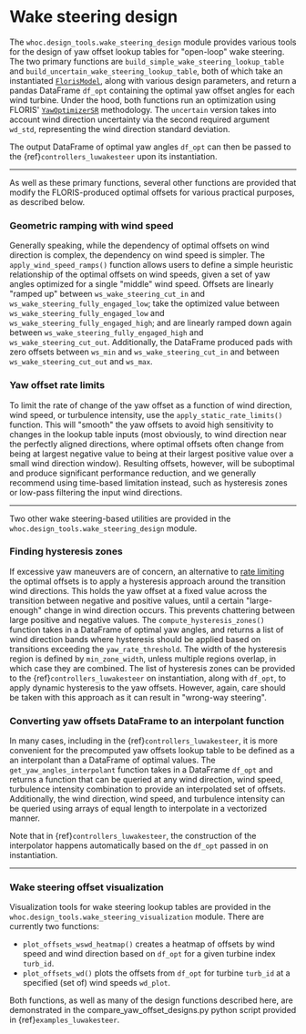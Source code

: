 # Wake steering design

The `whoc.design_tools.wake_steering_design` module provides various tools for the design of yaw
offset lookup tables for "open-loop" wake steering. The two primary functions are `build_simple_wake_steering_lookup_table` and `build_uncertain_wake_steering_lookup_table`, both of
which take an instantiated
[`FlorisModel`](https://nrel.github.io/floris/_autosummary/floris.floris_model.html),
along with various design parameters, and return a pandas DataFrame `df_opt` containing the optimal
yaw offset angles for each wind turbine. Under the hood, both functions run an optimization using
FLORIS'
[`YawOptimizerSR`](https://nrel.github.io/floris/_autosummary/floris.optimization.yaw_optimization.yaw_optimizer_sr.html) methodology. The `uncertain` version takes into account wind direction
uncertainty via the second required argument `wd_std`, representing the wind direction standard
deviation.

The output DataFrame of optimal yaw angles `df_opt` can then be passed to the
{ref}`controllers_luwakesteer`
upon its instantiation.

___

As well as these primary functions, several other functions are provided that modify the
FLORIS-produced optimal offsets for various practical purposes, as described below.

### Geometric ramping with wind speed

Generally speaking, while the dependency of optimal offsets on wind direction is complex,
the dependency on wind speed is simpler. The `apply_wind_speed_ramps()` function allows users to
define a simple heuristic relationship of the optimal offsets on wind speeds, given a set of
yaw angles optimized for a single "middle" wind speed. Offsets are linearly "ramped up" between
`ws_wake_steering_cut_in` and `ws_wake_steering_fully_engaged_low`; take the optimized value between
`ws_wake_steering_fully_engaged_low` and `ws_wake_steering_fully_engaged_high`; and are linearly
ramped down again between `ws_wake_steering_fully_engaged_high` and `ws_wake_steering_cut_out`.
Additionally, the DataFrame produced pads with zero offsets between `ws_min` and
`ws_wake_steering_cut_in` and between `ws_wake_steering_cut_out` and `ws_max`.

### Yaw offset rate limits

To limit the rate of change of the yaw offset as a function of wind direction, wind speed, or 
turbulence intensity, use the `apply_static_rate_limits()` function. This will "smooth" the yaw
offsets to avoid high sensitivity to changes in the lookup table inputs (most obviously, to
wind direction near the perfectly aligned directions, where optimal offsets often change from
being at largest negative value to being at their largest positive value over a small wind
direction window). Resulting offsets, however, will be suboptimal and produce significant
performance reduction, and we generally recommend using time-based limitation instead, such as
hysteresis zones or low-pass filtering the input wind directions.

___

Two other wake steering-based utilities are provided in the `whoc.design_tools.wake_steering_design` module.

### Finding hysteresis zones

If excessive yaw maneuvers are of concern, an alternative to
[rate limiting](#yaw-offset-rate-limits)
the optimal offsets is to apply a hysteresis approach around the transition wind directions. This
holds the yaw offset at a fixed value across the transition between negative and positive values,
until a certain "large-enough" change in wind direction occurs. This prevents chattering between
large positive and negative values. The `compute_hysteresis_zones()` function takes in a DataFrame
of optimal yaw angles, and returns a list of wind direction bands where hysteresis should be applied
based on transitions exceeding the `yaw_rate_threshold`. The width of the hysteresis region is defined
by `min_zone_width`, unless multiple regions overlap, in which case they are combined.
The list of hysteresis zones can be provided to the {ref}`controllers_luwakesteer`
on instantiation, along with `df_opt`, to apply
dynamic hysteresis to the yaw offsets. However, again, care should be taken with this approach as it
can result in "wrong-way steering".

### Converting yaw offsets DataFrame to an interpolant function

In many cases, including in the
{ref}`controllers_luwakesteer`,
it is more convenient for the precomputed yaw offsets lookup table to be defined as a an
interpolant than a DataFrame of optimal values. The `get_yaw_angles_interpolant` function takes in
a DataFrame `df_opt` and returns a function that can be queried at any
wind direction, wind speed, turbulence intensity combination to provide an interpolated set of
offsets. Additionally, the wind direction, wind speed, and turbulence intensity can be queried
using arrays of equal length to interpolate in a vectorized manner.

Note that in {ref}`controllers_luwakesteer`,
the construction of the interpolator happens automatically based on the `df_opt` passed in on
instantiation.

___

### Wake steering offset visualization

Visualization tools for wake steering lookup tables are provided in the 
`whoc.design_tools.wake_steering_visualization` module. There are currently two functions:

- `plot_offsets_wswd_heatmap()` creates a heatmap of offsets by wind speed and wind direction based
on `df_opt` for a given turbine index `turb_id`.
- `plot_offsets_wd()` plots the offsets from `df_opt` for turbine `turb_id` at a specified (set of)
wind speeds `wd_plot`. 

Both functions, as well as many of the design functions described here, are demonstrated in the
compare_yaw_offset_designs.py python script provided in {ref}`examples_luwakesteer`.

